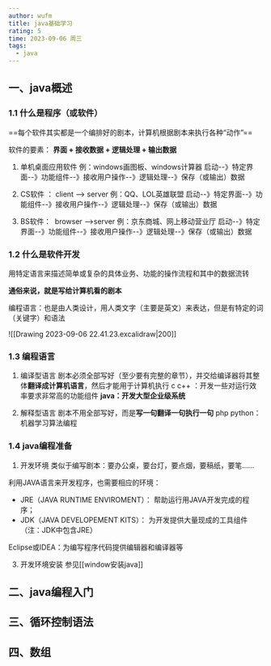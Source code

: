 ```yaml
---
author: wufm
title: java基础学习
rating: 5
time: 2023-09-06 周三
tags:
  - java
---
```



## 一、java概述

### 1.1 什么是程序（或软件）

==每个软件其实都是一个编排好的剧本，计算机根据剧本来执行各种“动作”==

软件的要素：
**界面 + 接收数据 + 逻辑处理 + 输出数据**

1. 单机桌面应用软件
例：windows画图板、windows计算器
启动--》特定界面--》功能组件--》接收用户操作--》逻辑处理--》保存（或输出）数据

2. CS软件 ： client --> server
例：QQ、LOL英雄联盟
启动--》特定界面--》功能组件--》接收用户操作--》逻辑处理--》保存（或输出）数据

3. BS软件：  browser -->server
例：京东商城、网上移动营业厅
启动--》特定界面--》功能组件--》接收用户操作--》逻辑处理--》保存（或输出）数据
### 1.2 什么是软件开发

用特定语言来描述简单或复杂的具体业务、功能的操作流程和其中的数据流转

**通俗来说，就是写给计算机看的剧本**

编程语言：也是由人类设计，用人类文字（主要是英文）来表达，但是有特定的词（关键字）和语法

![[Drawing 2023-09-06 22.41.23.excalidraw|200]]
### 1.3 编程语言

1. 编译型语言
剧本必须全部写好（至少要有完整的章节），并交给编译器将其整体**翻译成计算机语言**，然后才能用于计算机执行
c
c++ ：开发一些对运行效率要求非常高的功能组件
**java：开发大型企业级系统**

2. 解释型语言
剧本不用全部写好，而是**写一句翻译一句执行一句**
php
python：机器学习算法编程
### 1.4 java编程准备

1. 开发环境
类似于编写剧本：要办公桌，要台灯，要点烟，要稿纸，要笔......

利用JAVA语言来开发程序，也需要相应的环境：
- JRE（JAVA RUNTIME ENVIROMENT）： 帮助运行用JAVA开发完成的程序；
- JDK（JAVA DEVELOPEMENT KITS）： 为开发提供大量现成的工具组件（注：JDK中包含JRE）

Eclipse或IDEA：为编写程序代码提供编辑器和编译器等

3. 开发环境安装
参见[[window安装java]]

## 二、java编程入门


## 三、循环控制语法

## 四、数组

